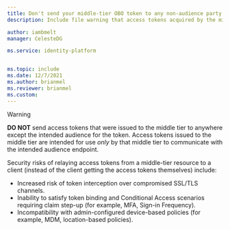 ```yaml
---
title: Don't send your middle-tier OBO token to any non-audience party
description: Include file warning that access tokens acquired by the middle-tier shouldn't be sent to any party except that which is identified by the audience claim.

author: iambmelt
manager: CelesteDG

ms.service: identity-platform


ms.topic: include
ms.date: 12/7/2021
ms.author: brianmel
ms.reviewer: brianmel
ms.custom: 
---
```


> [!WARNING]
> **DO NOT** send access tokens that were issued to the middle tier to anywhere except the intended audience for the token. Access tokens issued to the middle tier are intended for use _only_ by that middle tier to communicate with the intended audience endpoint.
>
> Security risks of relaying access tokens from a middle-tier resource to a client (instead of the client getting the access tokens themselves) include:
>
> - Increased risk of token interception over compromised SSL/TLS channels.
> - Inability to satisfy token binding and Conditional Access scenarios requiring claim step-up (for example, MFA, Sign-in Frequency).
> - Incompatibility with admin-configured device-based policies (for example, MDM, location-based policies).
